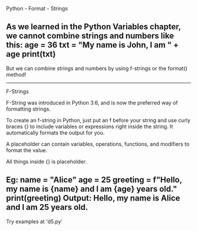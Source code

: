 

Python - Format - Strings

As we learned in the Python Variables chapter, we cannot combine strings and numbers like this:
age = 36
txt = "My name is John, I am " + age
print(txt)
------------------------------------------------------------------------------------------------------------------------

But we can combine strings and numbers by using f-strings or the format() method!

-----------------------------------------------------------------------------------------------------------------------

F-Strings

F-String was introduced in Python 3.6, and is now the preferred way of formatting strings.

To create an f-string in Python, just put an f before your string and use curly braces {} to include variables or expressions right inside the string. It automatically formats the output for you.

A placeholder can contain variables, operations, functions, and modifiers to format the value.

All things inside {} is placeholder.

Eg:
name = "Alice"
age = 25
greeting = f"Hello, my name is {name} and I am {age} years old."
print(greeting)
Output: Hello, my name is Alice and I am 25 years old.
---------------------------------------------------------------------------------------------------------------------------------------

Try examples at 'd5.py'
